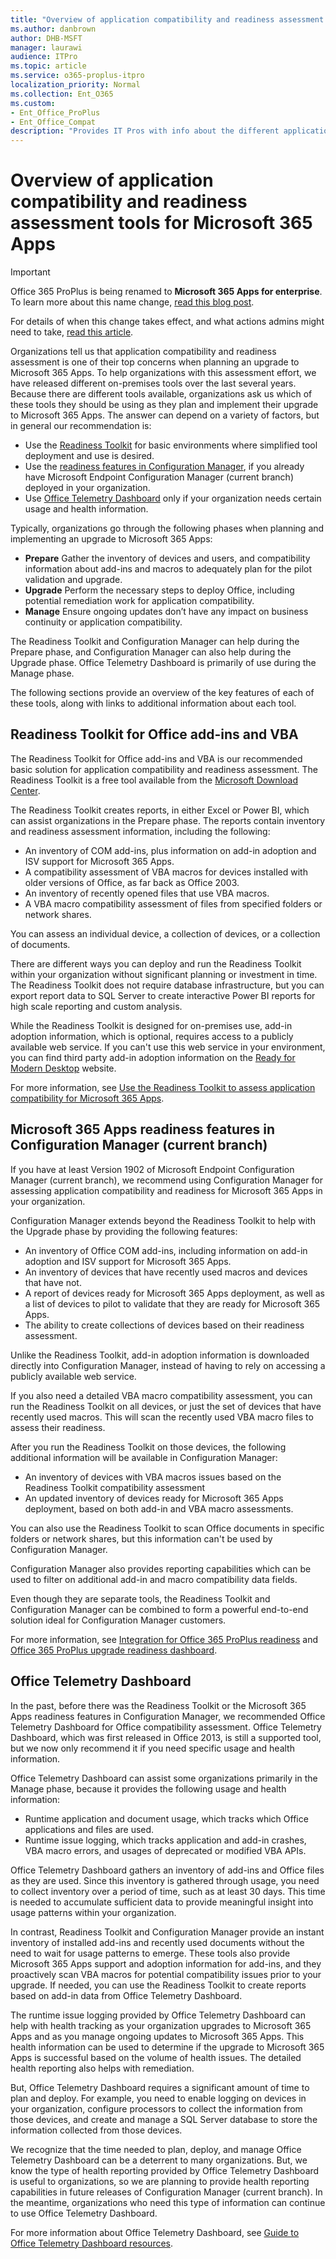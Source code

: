 ```yaml
---
title: "Overview of application compatibility and readiness assessment tools for Microsoft 365 Apps"
ms.author: danbrown
author: DHB-MSFT
manager: laurawi
audience: ITPro
ms.topic: article
ms.service: o365-proplus-itpro
localization_priority: Normal
ms.collection: Ent_O365
ms.custom:
- Ent_Office_ProPlus
- Ent_Office_Compat
description: "Provides IT Pros with info about the different application compatibility and readiness tools that can help organizations move to Office 365 ProPlus"
---
```


# Overview of application compatibility and readiness assessment tools for Microsoft 365 Apps

> [!IMPORTANT]
> Office 365 ProPlus is being renamed to **Microsoft 365 Apps for enterprise**. To learn more about this name change, [read this blog post](https://go.microsoft.com/fwlink/p/?linkid=2120533). 
>
> For details of when this change takes effect, and what actions admins might need to take, [read this article](name-change.md).

Organizations tell us that application compatibility and readiness assessment is one of their top concerns when planning an upgrade to Microsoft 365 Apps. To help organizations with this assessment effort, we have released different on-premises tools over the last several years. Because there are different tools available, organizations ask us which of these tools they should be using as they plan and implement their upgrade to Microsoft 365 Apps. The answer can depend on a variety of factors, but in general our recommendation is:

 - Use the [Readiness Toolkit](#readiness-toolkit-for-office-add-ins-and-vba) for basic environments where simplified tool deployment and use is desired.
 - Use the [readiness features in Configuration Manager](#microsoft-365-apps-readiness-features-in-configuration-manager-current-branch), if you already have Microsoft Endpoint Configuration Manager (current branch) deployed in your organization.
 - Use [Office Telemetry Dashboard](#office-telemetry-dashboard) only if your organization needs certain usage and health information.

Typically, organizations go through the following phases when planning and implementing an upgrade to Microsoft 365 Apps:

- **Prepare**  Gather the inventory of devices and users, and compatibility information about add-ins and macros to adequately plan for the pilot validation and upgrade.
- **Upgrade**  Perform the necessary steps to deploy Office, including potential remediation work for application compatibility.
- **Manage**  Ensure ongoing updates don’t have any impact on business continuity or application compatibility.

The Readiness Toolkit and Configuration Manager can help during the Prepare phase, and Configuration Manager can also help during the Upgrade phase. Office Telemetry Dashboard is primarily of use during the Manage phase.

The following sections provide an overview of the key features of each of these tools, along with links to additional information about each tool.


## Readiness Toolkit for Office add-ins and VBA

The Readiness Toolkit for Office add-ins and VBA is our recommended basic solution for application compatibility and readiness assessment. The Readiness Toolkit is a free tool available from the [Microsoft Download Center](https://www.microsoft.com/download/details.aspx?id=55983).

The Readiness Toolkit creates reports, in either Excel or Power BI, which can assist organizations in the Prepare phase. The reports contain inventory and readiness assessment information, including the following:

- An inventory of COM add-ins, plus information on add-in adoption and ISV support for Microsoft 365 Apps.
- A compatibility assessment of VBA macros for devices installed with older versions of Office, as far back as Office 2003.
- An inventory of recently opened files that use VBA macros.
- A VBA macro compatibility assessment of files from specified folders or network shares.

You can assess an individual device, a collection of devices, or a collection of documents.

There are different ways you can deploy and run the Readiness Toolkit within your organization without significant planning or investment in time. The Readiness Toolkit does not require database infrastructure, but you can export report data to SQL Server to create interactive Power BI reports for high scale reporting and custom analysis.

While the Readiness Toolkit is designed for on-premises use, add-in adoption information, which is optional, requires access to a publicly available web service. If you can't use this web service in your environment, you can find third party add-in adoption information on the [Ready for Modern Desktop](https://developer.microsoft.com/windows/ready-for-windows#/) website.

For more information, see [Use the Readiness Toolkit to assess application compatibility for Microsoft 365 Apps](use-the-readiness-toolkit-to-assess-application-compatibility-for-office-365-pro.md).

## Microsoft 365 Apps readiness features in Configuration Manager (current branch)

If you have at least Version 1902 of Microsoft Endpoint Configuration Manager (current branch), we recommend using Configuration Manager for assessing application compatibility and readiness for Microsoft 365 Apps in your organization.

 Configuration Manager extends beyond the Readiness Toolkit to help with the Upgrade phase by providing the following features:

- An inventory of Office COM add-ins, including information on add-in adoption and ISV support for Microsoft 365 Apps.
- An inventory of devices that have recently used macros and devices that have not.
- A report of devices ready for Microsoft 365 Apps deployment, as well as a list of devices to pilot to validate that they are ready for Microsoft 365 Apps.
- The ability to create collections of devices based on their readiness assessment.

Unlike the Readiness Toolkit, add-in adoption information is downloaded directly into Configuration Manager, instead of having to rely on accessing a publicly available web service.

If you also need a detailed VBA macro compatibility assessment, you can run the Readiness Toolkit on all devices, or just the set of devices that have recently used macros. This will scan the recently used VBA macro files to assess their readiness. 

After you run the Readiness Toolkit on those devices, the following additional information will be available in Configuration Manager:

- An inventory of devices with VBA macros issues based on the Readiness Toolkit compatibility assessment
- An updated inventory of devices ready for Microsoft 365 Apps deployment, based on both add-in and VBA macro assessments.

You can also use the Readiness Toolkit to scan Office documents in specific folders or network shares, but this information can't be used by Configuration Manager.

Configuration Manager also provides reporting capabilities which can be used to filter on additional add-in and macro compatibility data fields.

Even though they are separate tools, the Readiness Toolkit and Configuration Manager can be combined to form a powerful end-to-end solution ideal for Configuration Manager customers.

For more information, see [Integration for Office 365 ProPlus readiness](https://docs.microsoft.com/configmgr/sum/deploy-use/office-365-dashboard#bkmk_o365_readiness) and [Office 365 ProPlus upgrade readiness dashboard](https://docs.microsoft.com/configmgr/core/get-started/2019/technical-preview-1904#bkmk_o365).


## Office Telemetry Dashboard

In the past, before there was the Readiness Toolkit or the Microsoft 365 Apps readiness features in Configuration Manager, we recommended Office Telemetry Dashboard for Office compatibility assessment. Office Telemetry Dashboard, which was first released in Office 2013, is still a supported tool, but we now only recommend it if you need specific usage and health information.

Office Telemetry Dashboard can assist some organizations primarily in the Manage phase, because it provides the following usage and health information:

- Runtime application and document usage, which tracks which Office applications and files are used.
- Runtime issue logging, which tracks application and add-in crashes, VBA macro errors, and usages of deprecated or modified VBA APIs.

Office Telemetry Dashboard gathers an inventory of add-ins and Office files as they are used. Since this inventory is gathered through usage, you need to collect inventory over a period of time, such as at least 30 days. This time is needed to accumulate sufficient data to provide meaningful insight into usage patterns within your organization.

In contrast, Readiness Toolkit and Configuration Manager provide an instant inventory of installed add-ins and recently used documents without the need to wait for usage patterns to emerge. These tools also provide Microsoft 365 Apps support and adoption information for add-ins, and they proactively scan VBA macros for potential compatibility issues prior to your upgrade. If needed, you can use the Readiness Toolkit to create reports based on add-in data from Office Telemetry Dashboard.

The runtime issue logging provided by Office Telemetry Dashboard can help with health tracking as your organization upgrades to Microsoft 365 Apps and as you manage ongoing updates to Microsoft 365 Apps. This health information can be used to determine if the upgrade to Microsoft 365 Apps is successful based on the volume of health issues. The detailed health reporting also helps with remediation. 

But, Office Telemetry Dashboard requires a significant amount of time to plan and deploy. For example, you need to enable logging on devices in your organization, configure processors to collect the information from those devices, and create and manage a SQL Server database to store the information collected from those devices.

We recognize that the time needed to plan, deploy, and manage Office Telemetry Dashboard can be a deterrent to many organizations. But, we know the type of health reporting provided by Office Telemetry Dashboard is useful to organizations, so we are planning to provide health reporting capabilities in future releases of Configuration Manager (current branch). In the meantime, organizations who need this type of information can continue to use Office Telemetry Dashboard.

For more information about Office Telemetry Dashboard, see [Guide to Office Telemetry Dashboard resources](compat/compatibility-and-telemetry-in-office.md). 